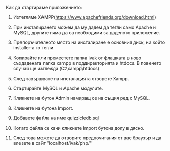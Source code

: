 Как да стартираме приложението:

1. Изтегляме  XAMPP(https://www.apachefriends.org/download.html)

2. При инсталирането можем да му дадем да тегли само Apache и MySQL, другите няма да са необходими за даденото приложение.

2. Препоръчителното място на инсталиране е основния диск, на който installer-а го тегли.

3. Копирайте или преместете папка ivak от флашката в ново създадената папка xampp в поддиректорията и htdocs. В повечето случай ще изглежда (C:\xampp\htdocs)

4. След завършване на инсталацията отворете Xampp.

5. Стартирайте MySQL и Apache модулите.

6. Кликнете на бутон Admin намиращ се на същия ред с MySQL.

7. Кликнете на бутона Import.

8. Добавете файла на име quizzicledb.sql

9. Когато файла се качи кликнете Import бутона долу в дясно.

10. След това можете да отворите предпочитания от вас браузър и да влезете в сайт "localhost/ivak/php/"